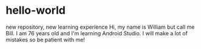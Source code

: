 # hello-world
new repository, new learning experience
Hi, my name is William but call me Bill. I am 76 years old and I'm learning Android Studio. I will make a lot of mistakes so be patient with me!
